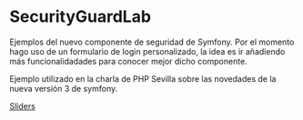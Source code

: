SecurityGuardLab
================

Ejemplos del nuevo componente de seguridad de Symfony.
Por el momento hago uso de un formulario de login personalizado, la idea es ir añadiendo más funcionalidadades para conocer mejor dicho componente.

Ejemplo utilizado en la charla de PHP Sevilla sobre las novedades de la nueva versión 3 de symfony.

[Sliders](http://blog.juanluisgarciaborrego.com/symfony3-que-hay-de-nuevo-viejo/) 
